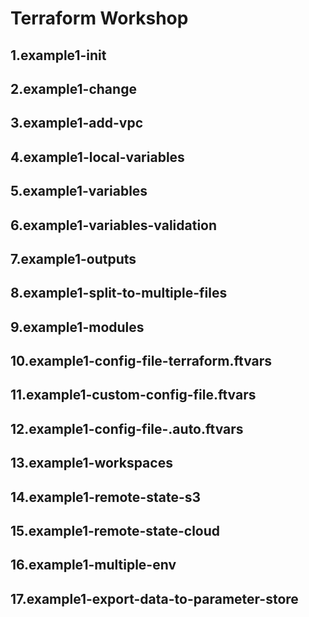 # Terraform Workshop

## 1.example1-init
## 2.example1-change
## 3.example1-add-vpc
## 4.example1-local-variables
## 5.example1-variables
## 6.example1-variables-validation
## 7.example1-outputs
## 8.example1-split-to-multiple-files
## 9.example1-modules
## 10.example1-config-file-terraform.ftvars
## 11.example1-custom-config-file.ftvars
## 12.example1-config-file-.auto.ftvars
## 13.example1-workspaces
## 14.example1-remote-state-s3
## 15.example1-remote-state-cloud
## 16.example1-multiple-env
## 17.example1-export-data-to-parameter-store
